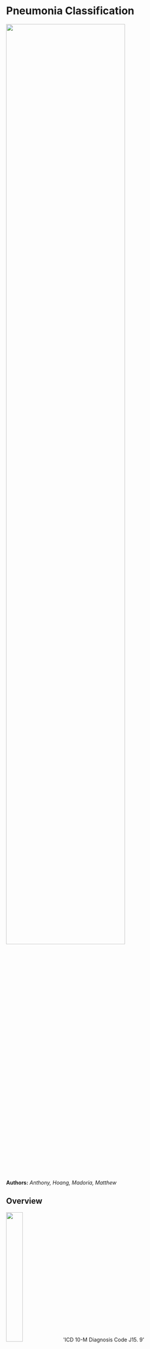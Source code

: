 # **Pneumonia Classification**

<img src="https://i.imgur.com/jZqpV51.png" width=80%>

**Authors:** _Anthony, Hoang, Madoria, Matthew_

## Overview

<img src="https://images.theconversation.com/files/364468/original/file-20201020-14-1ag42p9.jpg?ixlib=rb-1.1.0&rect=8%2C0%2C5982%2C3709&q=20&auto=format&w=320&fit=clip&dpr=2&usm=12&cs=strip" width=30%>
'ICD 10-M Diagnosis Code J15. 9'

" Pneumonia is a form of acute respiratory infection that affects the lungs. The lungs are made up of small sacs called alveoli, which fill with air when a healthy person breathes. When an individual has pneumonia, the alveoli are filled with pus and fluid, which makes breathing painful and limits oxygen intake. " - [WHO](https://www.who.int/news-room/fact-sheets/detail/pneumonia)

According to the World Health Organization and UNICEF, pneumonia kills more children than any other infectious disease, disproportionately affecting low-income countries. In 2019, pneumonia killed over 740,000 children under the age of 5 or roughly about 1,900 children a day. This accounts for 14% of all deaths of children under five years old with almost all these deaths being preventable. 

## Business Problem

UNICEF and the WHO have made a joint effort in tackling childhood pneumonia The increasing unmet demand for trained health experts to meet population medical needs has lead them to explore technology that could help reduce the burden on the already stressed medical system. They have hired our group for data science and deep learning recommendations for this problem. 

Metrics we care about: </br>
- Accuracy </br>
- False Negatives: This matters because we don't want to tell patients they are not sick when they actually are </br>
- False Positives: This matters because the treatment used for bacterial pneumonia is anti-biotics. Antibacterial resistance is becoming a global threat. More and more research is being published on it. Overprescribing antibiotics to patients that don't need them is a big part of this problem that we want to avoid. 

***
## Data

The dataset contains pediatric lung X-Rays from Guangzhou Women and Children’s Medical Center in Guangzhou, China. This dataset consists of 3 different folders of train, test, and val sets with each folder containing another 2 seperate folders of pneumonia vs normal lung x-ray images. We are using the [Kaggle](https://www.kaggle.com/paultimothymooney/chest-xray-pneumonia) version of this dataset that has 5856 images. 


***
## Methods


***
## Results



***
## Recommendations

**Access:** In areas where specialized professionals are not readily available, we can train community health workers to use technologies such as our model to for pneumonia diagnosis.</br>
**Assistance:** With the increasing amount of data and images being produced, our model can assist current trained experts to validate and speed up image readings.</br> 
**Antimicrobial Resistance:** Historically, false negatives had a much higher weight of importance  and was the focal point for pneumonia diagnosis. With the emerging threat of antibiotic resistance, false positives can no longer be ignored. Our model takes into consideration of false positives. 

***
## Next Steps
Further analyses could result with additional insights to further improve our recommendations:

- **Processing Power and Time:** Ran into GPU issues with running more complicated models. Also need more time to run them.</br>
- **More Data:** Train on more data and expand to adult chest X -rays. We could also expand the model to diagnose between bacteria vs. viral pneumonia.</br>
- **Medical Experts:** Consult medical experts to better understand the disease classification and best practices

***
## For More Information
Please review our full analysis in our [Jupyter Notebook]() or our [presentation]().

For any additional questions, please contact:

Anthony: https://www.linkedin.com/in/anthonywarren11037/</br>
Hoang: https://www.linkedin.com/in/hoang-nguyen-0ba498207/</br>
Madoria: https://www.linkedin.com/in/madoria-thomas/</br>
Matthew: https://www.linkedin.com/in/matthew-samson-0a1b86165/</br>

## Repository Structure

```
├── README.md                           
├── Main.ipynb   
├── Presentation.pdf   
├── data                                
└── images 
```
